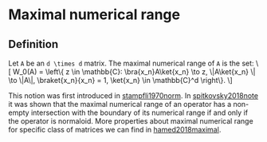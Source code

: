 Maximal numerical range
=======================

Definition
----------

Let ``A`` be an ``d \times d`` matrix. The maximal numerical range of
``A`` is the set: \\\[ W_0(A) = \left\\{ z \in \mathbb{C}:
\bra{x_n}A\ket{x_n} \to z, \\\|A\ket{x_n} \\\| \to \\\|A\\\|,
\braket{x_n}{x_n} = 1, \ket{x_n} \in \mathbb{C}^d \right\\}. \\\]

This notion was first introduced in [stampfli1970norm](@cite). In [spitkovsky2018note](@cite) it was shown that the maximal numerical range of
an operator has a non-empty intersection with the boundary of its
numerical range if and only if the operator is normaloid. More
properties about maximal numerical range for specific class of matrices
we can find in [hamed2018maximal](@cite).
